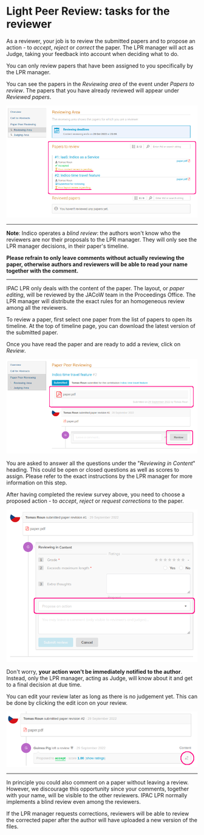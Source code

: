 # Light Peer Review: tasks for the reviewer

As a reviewer, your job is to review the submitted papers and to propose an action - to _accept_, _reject_ or _correct_ the paper. The LPR manager will act as Judge, taking your feedback into account when deciding what to do.

You can only review papers that have been assigned to you specifically by the LPR manager.

You can see the papers in the _Reviewing area_ of the event under _Papers to review_. The papers that you have already reviewed will appear under _Reviewed papers_.

![](img/papers_to_review.png)

---

**Note**: Indico operates a *blind review*: the authors won't know who the reviewers are nor their proposals to the LPR manager. They will only see the LPR manager decisions, in their paper's timeline.

**Please refrain to only leave comments without actually reviewing the paper, otherwise authors and reviewers will be able to read your name together with the comment.**

---

IPAC LPR only deals with the content of the paper. The layout, or *paper editing*, will be reviewed by the JACoW team in the Proceedings Office. The LPR manager will distribute the exact rules for an homogeneous review among all the reviewers.

To review a paper, first select one paper from the list of papers to open its timeline. At the top of timeline page, you can download the latest version of the submitted paper. 

Once you have read the paper and are ready to add a review, click on _Review_.

![](img/make_a_review.png)

You are asked to answer all the questions under the "_Reviewing in Content_" heading. This could be open or closed questions as well as scores to assign. Please refer to the exact instructions by the LPR manager for more information on this step.

After having completed the review survey above, you need to choose a proposed action - to _accept_, _reject_ or _request corrections_ to the paper.

![](img/propose_action.png)

Don't worry, **your action won't be immediately notified to the author**. Instead, only the LPR manager, acting as Judge, will know about it and get to a final decision at due time.

You can edit your review later as long as there is no judgement yet. This can be done by clicking the edit icon on your review.

![](img/edit_review.png)

---

In principle you could also comment on a paper without leaving a review. However, we discourage this opportunity since your comments, together with your name, will be visible to the other reviewers. IPAC LPR normally implements a blind review even among the reviewers.

If the LPR manager requests corrections, reviewers will be able to review the corrected paper after the author will have uploaded a new version of the files.








